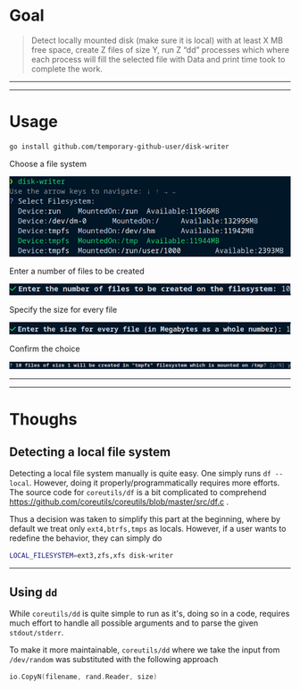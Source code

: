 # Goal

> Detect locally mounted disk (make sure it is local) with at least X MB free space, create Z files of size Y, run Z “dd” processes which where each process will fill the selected file with Data and print time took to complete the work.

---

---

# Usage

```bash
go install github.com/temporary-github-user/disk-writer
```

Choose a file system

![](images/2022-10-31-15-33-22-image.png)

Enter a number of files to be created

![](images/2022-10-31-15-38-53-image.png)

Specify the size for every file

![](images/2022-10-31-15-39-09-image.png)

Confirm the choice

![](images/2022-10-31-15-38-21-image.png)

---

----

# Thoughs

## Detecting a local file system

Detecting a local file system manually is quite easy. One simply runs `df --local`. However, doing it properly/programmatically requires more efforts. The source code for `coreutils/df` is a bit complicated to comprehend https://github.com/coreutils/coreutils/blob/master/src/df.c .

Thus a decision was taken to simplify this part at the beginning, where by default we treat only `ext4,btrfs,tmps` as locals. However, if a user wants to redefine the behavior, they can simply do

```bash
LOCAL_FILESYSTEM=ext3,zfs,xfs disk-writer
```

---

## Using `dd`

While `coreutils/dd` is quite simple to run as it's, doing so in a code, requires much effort to handle all possible arguments and to parse the given `stdout/stderr`.

To make it more maintainable, `coreutils/dd` where we take the input from `/dev/random` was substituted with the following approach

```go
io.CopyN(filename, rand.Reader, size)
```